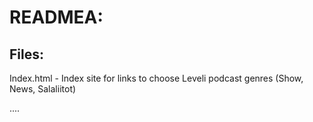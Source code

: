 <h1>READMEA:</h1>
<h2>Files:</h2>
<p>Index.html - Index site for links to choose Leveli podcast genres (Show, News, Salaliitot)</p>
<p>....</p>
